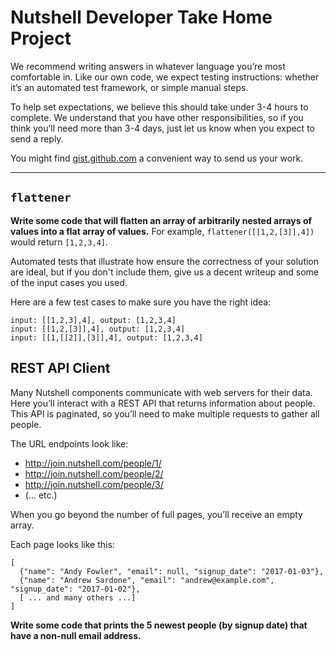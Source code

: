 # Nutshell Developer Take Home Project

We recommend writing answers in whatever language you’re most comfortable in. Like our own code, we expect testing instructions: whether it’s an automated test framework, or simple manual steps.

To help set expectations, we believe this should take under 3-4 hours to complete. We understand that you have other responsibilities, so if you think you’ll need more than 3-4 days, just let us know when you expect to send a reply.

You might find [gist.github.com](https://gist.github.com/) a convenient way to send us your work.

---

## `flattener`

**Write some code that will flatten an array of arbitrarily nested arrays of values into a flat array of values.** For example, `flattener([[1,2,[3]],4])` would return `[1,2,3,4]`.

Automated tests that illustrate how ensure the correctness of your solution are ideal, but if you don't include them, give us a decent writeup and some of the input cases you used.

Here are a few test cases to make sure you have the right idea:

```
input: [[1,2,3],4], output: [1,2,3,4]
input: [[1,2,[3]],4], output: [1,2,3,4]
input: [[1,[[2]],[3]],4], output: [1,2,3,4]
```

## REST API Client

Many Nutshell components communicate with web servers for their data. Here you’ll interact with a REST API that returns information about people. This API is paginated, so you’ll need to make multiple requests to gather all people.

The URL endpoints look like:

- http://join.nutshell.com/people/1/
- http://join.nutshell.com/people/2/
- http://join.nutshell.com/people/3/
- (... etc.)

When you go beyond the number of full pages, you’ll receive an empty array.

Each page looks like this:

```
[
  {"name": "Andy Fowler", "email": null, "signup_date": "2017-01-03"},
  {"name": "Andrew Sardone", "email": "andrew@example.com", "signup_date": "2017-01-02"},
  [ ... and many others ...]
]
```

**Write some code that prints the 5 newest people (by signup date) that have a non-null email address.**
